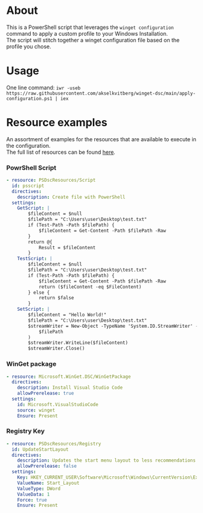 # About
This is a PowerShell script that leverages the `winget configuration`  command to apply a custom profile to your Windows Installation.
<br>The script will stitch together a winget configuration file based on the profile you chose.
# Usage
One line command: 
 `iwr -useb https://raw.githubusercontent.com/akselkvitberg/winget-dsc/main/apply-configuration.ps1 | iex`

# Resource examples
An assortment of examples for the resources that are available to execute in the configuration.
<br> The full list of resources can be found [here](https://learn.microsoft.com/en-us/powershell/dsc/reference/psdscresources/overview?view=dsc-2.0#resources).

### PowrShell Script
```yaml
- resource: PSDscResources/Script
  id: psscript
  directives:
    description: Create file with PowerShell
  settings:
    GetScript: |
        $fileContent = $null
        $filePath = "C:\Users\user\Desktop\test.txt"  
        if (Test-Path -Path $filePath) {
            $fileContent = Get-Content -Path $filePath -Raw
        }  
        return @{
            Result = $fileContent
        }
    TestScript: |
        $fileContent = $null
        $filePath = "C:\Users\user\Desktop\test.txt"
        if (Test-Path -Path $filePath) {
            $fileContent = Get-Content -Path $filePath -Raw
            return ($fileContent -eq $FileContent)
        } else {
            return $false
        }
    SetScript: |
        $fileContent = "Hello World!"
        $filePath = "C:\Users\user\Desktop\test.txt"
        $streamWriter = New-Object -TypeName 'System.IO.StreamWriter' -ArgumentList @(
            $filePath
        )
        $streamWriter.WriteLine($fileContent)
        $streamWriter.Close()
```
### WinGet package
```yaml
- resource: Microsoft.WinGet.DSC/WinGetPackage
  directives:
    description: Install Visual Studio Code
    allowPrerelease: true
  settings:
    id: Microsoft.VisualStudioCode
    source: winget
    Ensure: Present
```

### Registry Key
```yaml
- resource: PSDscResources/Registry
  id: UpdateStartLayout
  directives:
    description: Updates the start menu layout to less recommendations and more pins
    allowPrerelease: false
  settings:
    Key: HKEY_CURRENT_USER\Software\Microsoft\Windows\CurrentVersion\Explorer\Advanced
    ValueName: Start_Layout
    ValueType: DWord
    ValueData: 1
    Force: true
    Ensure: Present
```